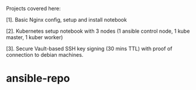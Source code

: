 Projects covered here:

[1]. Basic Nginx config, setup and install notebook

[2]. Kubernetes setup notebook with 3 nodes (1 ansible control node, 1 kube master, 1 kuber worker)

[3]. Secure Vault-based SSH key signing (30 mins TTL) with proof of connection to debian machines.
# ansible-repo
